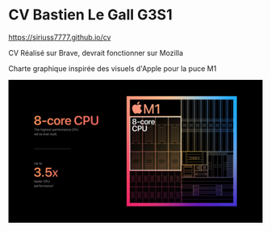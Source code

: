 # CV Bastien Le Gall G3S1

https://siriuss7777.github.io/cv

CV Réalisé sur Brave, devrait fonctionner sur Mozilla

Charte graphique inspirée des visuels d'Apple pour la puce M1

![inspiration](images/Inspiration.jpg)
